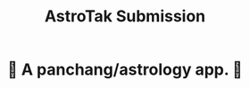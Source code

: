 <h1 align="center" style="border-bottom: none">
    <b>
        <p>AstroTak Submission</p><br>
    </b>
    🦾 A panchang/astrology app. 🦾 <br>
</h1>